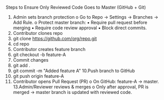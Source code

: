 Steps to Ensure Only Reviewed Code Goes to Master (GitHub + Git)
1. Admin sets branch protection
o Go to Repo → Settings → Branches → Add Rule.
o Protect master branch:
▪ Require pull request before merging
▪ Require code review approval
▪ Block direct commits.
2. Contributor clones repo
3. git clone https://github.com/org/repo.git
4. cd repo
5. Contributor creates feature branch
6. git checkout -b feature-A
7. Commit changes
8. git add .
9. git commit -m "Added feature A"
10.Push branch to GitHub
11. git push origin feature-A
12. Contributor opens Pull Request (PR)
o On GitHub: feature-A → master.
13.Admin/Reviewer reviews & merges
o Only after approval, PR is merged → master branch is updated with
reviewed code.
